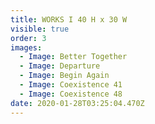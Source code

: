 ```yaml
---
title: WORKS I 40 H x 30 W
visible: true
order: 3
images:
  - Image: Better Together
  - Image: Departure
  - Image: Begin Again
  - Image: Coexistence 41
  - Image: Coexistence 48
date: 2020-01-28T03:25:04.470Z
---
```



